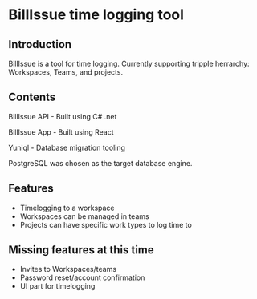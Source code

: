 # BillIssue time logging tool

## Introduction

BillIssue is a tool for time logging. Currently supporting tripple herrarchy: Workspaces, Teams, and projects.

## Contents

BillIssue API - Built using C# .net

BillIssue App - Built using React

Yuniql - Database migration tooling

PostgreSQL was chosen as the target database engine.

## Features

* Timelogging to a workspace
* Workspaces can be managed in teams
* Projects can have specific work types to log time to

## Missing features at this time

* Invites to Workspaces/teams
* Password reset/account confirmation
* UI part for timelogging
